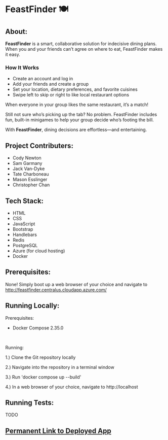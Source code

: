# FeastFinder 🍽️

## About:

**FeastFinder** is a smart, collaborative solution for indecisive dining plans. When you and your friends can’t agree on where to eat, FeastFinder makes it easy.

### How It Works
- Create an account and log in
- Add your friends and create a group
- Set your location, dietary preferences, and favorite cuisines
- Swipe left to skip or right to like local restaurant options

When everyone in your group likes the same restaurant, it’s a match!

Still not sure who’s picking up the tab? No problem. FeastFinder includes fun, built-in minigames to help your group decide who’s footing the bill.

With **FeastFinder**, dining decisions are effortless—and entertaining.

## Project Contributers:

- Cody Newton  
- Sam Garmany  
- Jack Van-Dyke  
- Tate Charboneau  
- Mason Esslinger  
- Christopher Chan

## Tech Stack:

- HTML  
- CSS  
- JavaScript  
- Bootstrap  
- Handlebars  
- Redis  
- PostgreSQL  
- Azure (for cloud hosting)  
- Docker

## Prerequisites:

None! Simply boot up a web browser of your choice and navigate to http://feastfinder.centralus.cloudapp.azure.com/

## Running Locally:

Prerequisites:
- Docker Compose 2.35.0

<br>

Running:

1.) Clone the Git repository locally

2.) Navigate into the repository in a terminal window

3.) Run 'docker compose up --build'

4.) In a web browser of your choice, navigate to http://localhost

## Running Tests:

TODO

## [Permanent Link to Deployed App](http://feastfinder.centralus.cloudapp.azure.com/)


